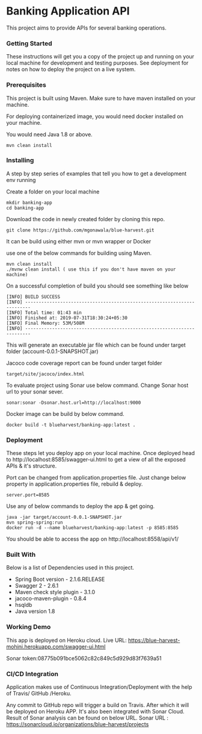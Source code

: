 # Banking Application API

This project aims to provide APIs for several banking 
operations.

### Getting Started 

These instructions will get you a copy of the project up and running on your local machine for development and testing purposes. See deployment for notes on how to deploy the project on a live system.

### Prerequisites

This project is built using Maven.
Make sure to have maven installed on your machine.

For deploying containerized image, you would need docker 
installed on your machine.

You would need Java 1.8 or above.

```
mvn clean install
```

### Installing

A step by step series of examples that tell you how to get a development env running

Create a folder on your local machine

```
mkdir banking-app
cd banking-app
```

Download the code in newly created folder by cloning this repo.

```
git clone https://github.com/mgonawala/blue-harvest.git
```

It can be build using either mvn or mvn wrapper or Docker

use one of the below commands for building using Maven.
```
mvn clean install
./mvnw clean install ( use this if you don't have maven on your machine)

```
On a successful completion of build you should see something like below
```
[INFO] BUILD SUCCESS
[INFO] ------------------------------------------------------------------------
[INFO] Total time: 01:43 min
[INFO] Finished at: 2019-07-31T18:30:24+05:30
[INFO] Final Memory: 53M/508M
[INFO] ------------------------------------------------------------------------
```
This will generate an executable jar file which can be
found under target folder (account-0.0.1-SNAPSHOT.jar)

Jacoco code coverage report can be found under target folder 
```
target/site/jacoco/index.html
```

To evaluate project using Sonar use below command.
Change Sonar host url to your sonar sever.
```
sonar:sonar -Dsonar.host.url=http://localhost:9000
```
Docker image can be build by below command.
```
docker build -t blueharvest/banking-app:latest .
```

### Deployment

These steps let you deploy app on your local machine.
Once deployed head to http://localhost:8585/swagger-ui.html to get a view
of all the exposed APIs & it's structure.

Port can be changed from application.properties file.
Just change below property in application.properties file, rebuild & deploy.

```
server.port=8585
``` 

Use any of below commands to deploy the app & get going.

```
java -jar target/account-0.0.1-SNAPSHOT.jar
mvn spring-spring:run
docker run -d --name blueharvest/banking-app:latest -p 8585:8585
```

You should be able to access the app on http://localhost:8558/api/v1/

### Built With

Below is a list of Dependencies used in this project.

*  Spring Boot version - 2.1.6.RELEASE
*  Swagger 2 - 2.6.1
*  Maven check style plugin - 3.1.0
*  jacoco-maven-plugin - 0.8.4
*  hsqldb
*  Java version 1.8

### Working Demo

This app is deployed on Heroku cloud.
Live URL: https://blue-harvest-mohini.herokuapp.com/swagger-ui.html

Sonar token:08775b091bce5062c82c849c5d929d83f7639a51


### CI/CD Integration

Application makes use of Continuous Integration/Deployment with the help of Travis/ GitHub /Heroku.

Any commit to GitHub repo will trigger a build on Travis.
After which it will be deployed on Heroku APP.
It's also been integrated with Sonar Cloud.
Result of Sonar analysis can be found on below URL.
Sonar URL : https://sonarcloud.io/organizations/blue-harvest/projects